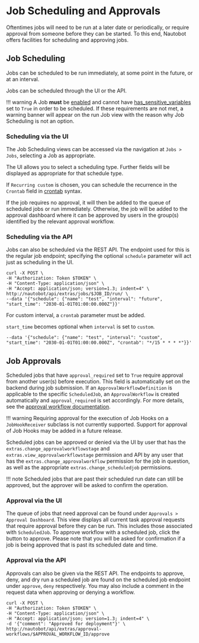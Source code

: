 # Job Scheduling and Approvals

Oftentimes jobs will need to be run at a later date or periodically, or require approval from someone before they can be started. To this end, Nautobot offers facilities for scheduling and approving jobs.

## Job Scheduling

Jobs can be scheduled to be run immediately, at some point in the future, or at an interval.

Jobs can be scheduled through the UI or the API.

!!! warning
    A Job **must** be [enabled](./managing-jobs.md#enabling-and-disabling-jobs) and cannot have [has_sensitive_variables](../../../development/jobs/job-structure.md#class-metadata-attributes) set to `True` in order to be scheduled. If these requirements are not met, a warning banner will appear on the run Job view with the reason why Job Scheduling is not an option.

### Scheduling via the UI

The Job Scheduling views can be accessed via the navigation at `Jobs > Jobs`, selecting a Job as appropriate.

The UI allows you to select a scheduling type. Further fields will be displayed as appropriate for that schedule type.

If `Recurring custom` is chosen, you can schedule the recurrence in the `Crontab` field in [crontab](https://en.wikipedia.org/wiki/Cron#Overview) syntax.

If the job requires no approval, it will then be added to the queue of scheduled jobs or run immediately. Otherwise, the job will be added to the approval dashboard where it can be approved by users in the group(s) identified by the relevant approval workflow.

### Scheduling via the API

Jobs can also be scheduled via the REST API. The endpoint used for this is the regular job endpoint; specifying the optional `schedule` parameter will act just as scheduling in the UI.

```no-highlight
curl -X POST \
-H "Authorization: Token $TOKEN" \
-H "Content-Type: application/json" \
-H "Accept: application/json; version=1.3; indent=4" \
http://nautobot/api/extras/jobs/$JOB_ID/run/ \
--data '{"schedule": {"name": "test", "interval": "future", "start_time": "2030-01-01T01:00:00.000Z"}}'
```

For custom interval, a `crontab` parameter must be added.

`start_time` becomes optional when `interval` is set to `custom`.

`--data '{"schedule": {"name": "test", "interval": "custom", "start_time": "2030-01-01T01:00:00.000Z", "crontab": "*/15 * * * *"}}'`

## Job Approvals

Scheduled jobs that have `approval_required` set to `True` require approval from another user(s) before execution. This field is automatically set on the backend during job submission. If an `ApprovalWorkflowDefinition` is applicable to the specific `ScheduledJob`, an `ApprovalWorkflow` is created automatically and `approval_required` is set accordingly. For more details, see the [approval workflow documentation](../approval-workflow.md).

!!! warning
    Requiring approval for the execution of Job Hooks on a `JobHookReceiver` subclass is not currently supported. Support for approval of Job Hooks may be added in a future release.

Scheduled jobs can be approved or denied via the UI by user that has the `extras.change_approvalworkflowstage` and `extras.view_approvalworkflowstage` permission
and API by any user that has the `extras.change_approvalworkflow` permission for the job in question, as well as the appropriate `extras.change_scheduledjob` permissions.

!!! note
    Scheduled jobs that are past their scheduled run date can still be approved, but the approver will be asked to confirm the operation.

### Approval via the UI

The queue of jobs that need approval can be found under `Approvals > Approval Dashboard`. This view displays all current task approval requests that require approval before they can be run. This includes those associated with `ScheduledJob`. To approve workflow with a scheduled job, click the button to approve. Please note that you will be asked for confirmation if a job is being approved that is past its scheduled date and time.

### Approval via the API

Approvals can also be given via the REST API. The endpoints to approve, deny, and dry run a scheduled job are found on the scheduled job endpoint under `approve`, `deny` respectively.
You may also include a comment in the request data when approving or denying a workflow.

```no-highlight
curl -X POST \
-H "Authorization: Token $TOKEN" \
-H "Content-Type: application/json" \
-H "Accept: application/json; version=1.3; indent=4" \
-d '{"comment": "Approved for deployment"}' \
http://nautobot/api/extras/approval-workflows/$APPROVAL_WORKFLOW_ID/approve
```
